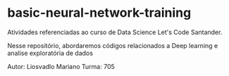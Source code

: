 # basic-neural-network-training

Atividades referenciadas ao curso de Data Science Let's Code Santander. 

Nesse repositório, abordaremos códigos relacionados a Deep learning e analise exploratória de dados

Autor: Liosvadlo Mariano 
Turma: 705 
